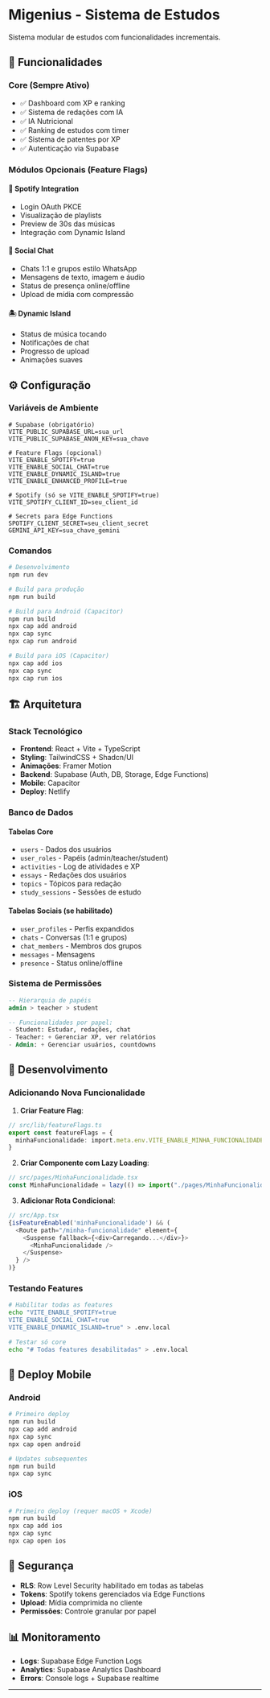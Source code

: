 # Migenius - Sistema de Estudos

Sistema modular de estudos com funcionalidades incrementais.

## 🚀 Funcionalidades

### Core (Sempre Ativo)
- ✅ Dashboard com XP e ranking
- ✅ Sistema de redações com IA
- ✅ IA Nutricional 
- ✅ Ranking de estudos com timer
- ✅ Sistema de patentes por XP
- ✅ Autenticação via Supabase

### Módulos Opcionais (Feature Flags)

#### 🎵 Spotify Integration
- Login OAuth PKCE
- Visualização de playlists
- Preview de 30s das músicas
- Integração com Dynamic Island

#### 💬 Social Chat
- Chats 1:1 e grupos estilo WhatsApp
- Mensagens de texto, imagem e áudio
- Status de presença online/offline
- Upload de mídia com compressão

#### 🏝️ Dynamic Island
- Status de música tocando
- Notificações de chat
- Progresso de upload
- Animações suaves

## ⚙️ Configuração

### Variáveis de Ambiente

```env
# Supabase (obrigatório)
VITE_PUBLIC_SUPABASE_URL=sua_url
VITE_PUBLIC_SUPABASE_ANON_KEY=sua_chave

# Feature Flags (opcional)
VITE_ENABLE_SPOTIFY=true
VITE_ENABLE_SOCIAL_CHAT=true  
VITE_ENABLE_DYNAMIC_ISLAND=true
VITE_ENABLE_ENHANCED_PROFILE=true

# Spotify (só se VITE_ENABLE_SPOTIFY=true)
VITE_SPOTIFY_CLIENT_ID=seu_client_id

# Secrets para Edge Functions
SPOTIFY_CLIENT_SECRET=seu_client_secret
GEMINI_API_KEY=sua_chave_gemini
```

### Comandos

```bash
# Desenvolvimento
npm run dev

# Build para produção
npm run build

# Build para Android (Capacitor)
npm run build
npx cap add android
npx cap sync
npx cap run android

# Build para iOS (Capacitor)
npx cap add ios  
npx cap sync
npx cap run ios
```

## 🏗️ Arquitetura

### Stack Tecnológico
- **Frontend**: React + Vite + TypeScript
- **Styling**: TailwindCSS + Shadcn/UI
- **Animações**: Framer Motion
- **Backend**: Supabase (Auth, DB, Storage, Edge Functions)
- **Mobile**: Capacitor
- **Deploy**: Netlify

### Banco de Dados

#### Tabelas Core
- `users` - Dados dos usuários
- `user_roles` - Papéis (admin/teacher/student)
- `activities` - Log de atividades e XP
- `essays` - Redações dos usuários
- `topics` - Tópicos para redação
- `study_sessions` - Sessões de estudo

#### Tabelas Sociais (se habilitado)
- `user_profiles` - Perfis expandidos
- `chats` - Conversas (1:1 e grupos)
- `chat_members` - Membros dos grupos
- `messages` - Mensagens
- `presence` - Status online/offline

### Sistema de Permissões

```sql
-- Hierarquia de papéis
admin > teacher > student

-- Funcionalidades por papel:
- Student: Estudar, redações, chat
- Teacher: + Gerenciar XP, ver relatórios
- Admin: + Gerenciar usuários, countdowns
```

## 🔧 Desenvolvimento

### Adicionando Nova Funcionalidade

1. **Criar Feature Flag**:
```typescript
// src/lib/featureFlags.ts
export const featureFlags = {
  minhaFuncionalidade: import.meta.env.VITE_ENABLE_MINHA_FUNCIONALIDADE === 'true',
}
```

2. **Criar Componente com Lazy Loading**:
```typescript
// src/pages/MinhaFuncionalidade.tsx
const MinhaFuncionalidade = lazy(() => import("./pages/MinhaFuncionalidade"));
```

3. **Adicionar Rota Condicional**:
```typescript
// src/App.tsx
{isFeatureEnabled('minhaFuncionalidade') && (
  <Route path="/minha-funcionalidade" element={
    <Suspense fallback={<div>Carregando...</div>}>
      <MinhaFuncionalidade />
    </Suspense>
  } />
)}
```

### Testando Features

```bash
# Habilitar todas as features
echo "VITE_ENABLE_SPOTIFY=true
VITE_ENABLE_SOCIAL_CHAT=true
VITE_ENABLE_DYNAMIC_ISLAND=true" > .env.local

# Testar só core
echo "# Todas features desabilitadas" > .env.local
```

## 📱 Deploy Mobile

### Android
```bash
# Primeiro deploy
npm run build
npx cap add android
npx cap sync
npx cap open android

# Updates subsequentes  
npm run build
npx cap sync
```

### iOS
```bash
# Primeiro deploy (requer macOS + Xcode)
npm run build
npx cap add ios
npx cap sync
npx cap open ios
```

## 🔐 Segurança

- **RLS**: Row Level Security habilitado em todas as tabelas
- **Tokens**: Spotify tokens gerenciados via Edge Functions
- **Upload**: Mídia comprimida no cliente
- **Permissões**: Controle granular por papel

## 📊 Monitoramento

- **Logs**: Supabase Edge Function Logs
- **Analytics**: Supabase Analytics Dashboard
- **Errors**: Console logs + Supabase realtime

---
